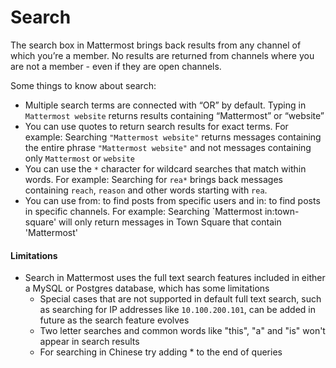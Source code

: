 # Search

The search box in Mattermost brings back results from any channel of which you’re a member. No results are returned from channels where you are not a member - even if they are open channels.

Some things to know about search: 

- Multiple search terms are connected with “OR” by default. Typing in `Mattermost website` returns results containing “Mattermost” or “website”
- You can use quotes to return search results for exact terms. For example: Searching `"Mattermost website"` returns messages containing the entire phrase `"Mattermost website"` and not messages containing only `Mattermost` or `website`
- You can use the `*` character for wildcard searches that match within words. For example: Searching for `rea*` brings back messages containing `reach`, `reason` and other words starting with `rea`.
- You can use from: to find posts from specific users and in: to find posts in specific channels. For example: Searching `Mattermost in:town-square' will only return messages in Town Square that contain 'Mattermost'

#### Limitations

- Search in Mattermost uses the full text search features included in either a MySQL or Postgres database, which has some limitations
  - Special cases that are not supported in default full text search, such as searching for IP addresses like `10.100.200.101`, can be added in future as the search feature evolves
  - Two letter searches and common words like "this", "a" and "is" won't appear in search results
  - For searching in Chinese try adding * to the end of queries
